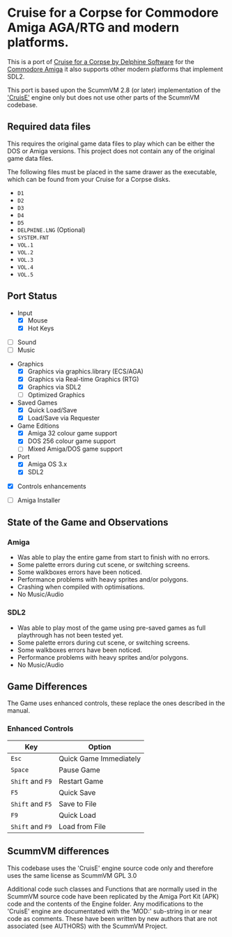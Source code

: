 # Cruise for a Corpse for Commodore Amiga AGA/RTG and modern platforms.

This is a port of [Cruise for a Corpse by Delphine Software](https://en.wikipedia.org/wiki/Cruise_for_a_Corpse) for the [Commodore Amiga](https://en.wikipedia.org/wiki/Amiga)  it also supports other modern platforms that implement SDL2.

This port is based upon the ScummVM 2.8 (or later) implementation of the ['CruisE'](https://github.com/scummvm/scummvm/tree/master/engines/cruise) engine only but does not use other parts of the ScummVM codebase.

## Required data files

This requires the original game data files to play which can be either the DOS or Amiga versions. This project does not contain any of the original game data files.

The following files must be placed in the same drawer as the executable, which can be found from your Cruise for a Corpse disks.

* `D1`
* `D2`
* `D3`
* `D4`
* `D5`
* `DELPHINE.LNG` (Optional)
* `SYSTEM.FNT`
* `VOL.1`
* `VOL.2`
* `VOL.3`
* `VOL.4`
* `VOL.5`

## Port Status

* Input
  * [X] Mouse
  * [X] Hot Keys
* [ ] Sound
* [ ] Music
* Graphics
  * [X] Graphics via graphics.library (ECS/AGA)
  * [X] Graphics via Real-time Graphics (RTG)
  * [X] Graphics via SDL2
  * [ ] Optimized Graphics
* Saved Games
  * [X] Quick Load/Save
  * [X] Load/Save via Requester
* Game Editions  
  * [X] Amiga 32 colour game support
  * [X] DOS 256 colour game support
  * [ ] Mixed Amiga/DOS game support
* Port
  * [X] Amiga OS 3.x
  * [X] SDL2
* [X] Controls enhancements
* [ ] Amiga Installer


## State of the Game and Observations

### Amiga

* Was able to play the entire game from start to finish with no errors.
* Some palette errors during cut scene, or switching screens.
* Some walkboxes errors have been noticed.
* Performance problems with heavy sprites and/or polygons.
* Crashing when compiled with optimisations.
* No Music/Audio

### SDL2

* Was able to play most of the game using pre-saved games as full playthrough has not been tested yet.
* Some palette errors during cut scene, or switching screens.
* Some walkboxes errors have been noticed.
* Performance problems with heavy sprites and/or polygons.
* No Music/Audio

## Game Differences

The Game uses enhanced controls, these replace the ones described in the manual.

### Enhanced Controls

| Key              | Option                 |
|------------------|------------------------|
| `Esc`            | Quick Game Immediately |
| `Space`          | Pause Game             |
| `Shift` and `F9` | Restart Game   |
| `F5`             | Quick Save |
| `Shift` and `F5` | Save to File |
| `F9`             | Quick Load |
| `Shift` and `F9` | Load from File |


## ScummVM differences

This codebase uses the 'CruisE' engine source code only and therefore uses the same license as ScummVM GPL 3.0

Additional code such classes and Functions that are normally used in the ScummVM source code have been replicated by the Amiga Port Kit (APK) code and the contents of the Engine folder. Any modifications to the 'CruisE' engine are documentated with the 'MOD:' sub-string in or near code as comments. These have been written by new authors that are not associated (see AUTHORS) with the ScummVM Project.
